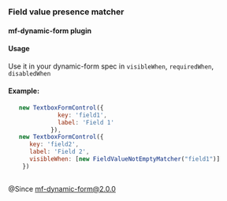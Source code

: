 ### Field value presence matcher
#### mf-dynamic-form plugin

#### Usage
Use it in your dynamic-form spec in `visibleWhen`, `requiredWhen`, `disabledWhen`

#### Example:
```javascript
   new TextboxFormControl({
              key: 'field1',
              label: 'Field 1'
            }), 
   new TextboxFormControl({
      key: 'field2',
      label: 'Field 2',
      visibleWhen: [new FieldValueNotEmptyMatcher("field1")]
    })
            
```

@Since mf-dynamic-form@2.0.0

